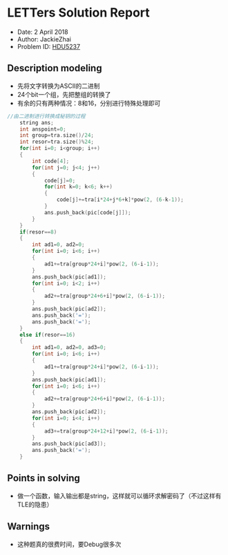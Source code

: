 # LETTers Solution Report

- Date: 2 April 2018
- Author: JackieZhai
- Problem ID: [HDU5237](http://acm.hdu.edu.cn/showproblem.php?pid=5237)

## Description modeling

- 先将文字转换为ASCII的二进制
- 24个bit一个组，先把整组的转换了
- 有余的只有两种情况：8和16，分别进行特殊处理即可

```c++
//由二进制进行转换成秘钥的过程
    string ans;
    int anspoint=0;
    int group=tra.size()/24;
    int resor=tra.size()%24;
    for(int i=0; i<group; i++)
    {
        int code[4];
        for(int j=0; j<4; j++)
        {
            code[j]=0;
            for(int k=0; k<6; k++)
            {
                code[j]+=tra[i*24+j*6+k]*pow(2, (6-k-1));
            }
            ans.push_back(pic[code[j]]);
        }
    }
    if(resor==8)
    {
        int ad1=0, ad2=0;
        for(int i=0; i<6; i++)
        {
            ad1+=tra[group*24+i]*pow(2, (6-i-1));
        }
        ans.push_back(pic[ad1]);
        for(int i=0; i<2; i++)
        {
            ad2+=tra[group*24+6+i]*pow(2, (6-i-1));
        }
        ans.push_back(pic[ad2]);
        ans.push_back('=');
        ans.push_back('=');
    }
    else if(resor==16)
    {
        int ad1=0, ad2=0, ad3=0;
        for(int i=0; i<6; i++)
        {
            ad1+=tra[group*24+i]*pow(2, (6-i-1));
        }
        ans.push_back(pic[ad1]);
        for(int i=0; i<6; i++)
        {
            ad2+=tra[group*24+6+i]*pow(2, (6-i-1));
        }
        ans.push_back(pic[ad2]);
        for(int i=0; i<4; i++)
        {
            ad3+=tra[group*24+12+i]*pow(2, (6-i-1));
        }
        ans.push_back(pic[ad3]);
        ans.push_back('=');
    }
```

## Points in solving

- 做一个函数，输入输出都是string，这样就可以循环求解密码了（不过这样有TLE的隐患）

## Warnings

- 这种题真的很费时间，要Debug很多次
